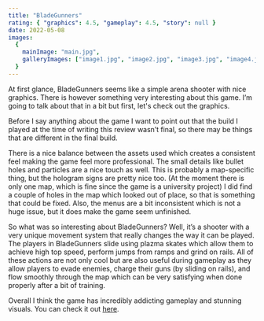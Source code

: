 ```yaml
---
title: "BladeGunners"
rating: { "graphics": 4.5, "gameplay": 4.5, "story": null }
date: 2022-05-08
images:
  {
    mainImage: "main.jpg",
    galleryImages: ["image1.jpg", "image2.jpg", "image3.jpg", "image4.jpg"],
  }
---
```


At first glance, BladeGunners seems like a simple arena shooter with nice graphics. There is however something very interesting about this game. I’m going to talk about that in a bit but first, let's check out the graphics.

Before I say anything about the game I want to point out that the build I played at the time of writing this review wasn’t final, so there may be things that are different in the final build.

There is a nice balance between the assets used which creates a consistent feel making the game feel more professional. The small details like bullet holes and particles are a nice touch as well. This is probably a map-specific thing, but the hologram signs are pretty nice too. (At the moment there is only one map, which is fine since the game is a university project) I did find a couple of holes in the map which looked out of place, so that is something that could be fixed. Also, the menus are a bit inconsistent which is not a huge issue, but it does make the game seem unfinished.

So what was so interesting about BladeGunners? Well, it’s a shooter with a very unique movement system that really changes the way it can be played. The players in BladeGunners slide using plazma skates which allow them to achieve high top speed, perform jumps from ramps and grind on rails. All of these actions are not only cool but are also useful during gameplay as they allow players to evade enemies, charge their guns (by sliding on rails), and flow smoothly through the map which can be very satisfying when done properly after a bit of training.

Overall I think the game has incredibly addicting gameplay and stunning visuals. You can check it out [here](https://mediocrereality.itch.io/bladegunners).
